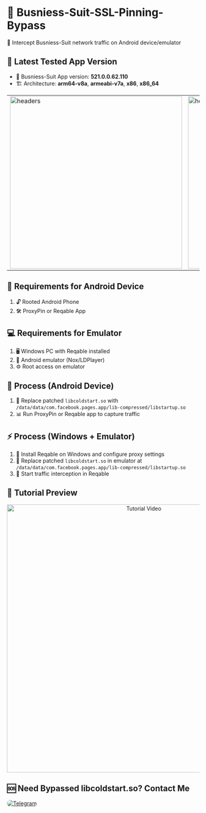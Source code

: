 # 🔐 Busniess-Suit-SSL-Pinning-Bypass
📡 Intercept Busniess-Suit network traffic on Android device/emulator

## 📌 Latest Tested App Version
- 🎯 Busniess-Suit App version: **521.0.0.62.110**
- 🏗️ Architecture: **arm64-v8a**, **armeabi-v7a**, **x86**, **x86_64**

<table>
  <tr>
    <td><img src="https://raw.githubusercontent.com/SHAJON-404/Meta-Business-Suit-SSL-Bypass/refs/heads/main/IMAGE/traffic_log.jpg" alt="headers" width="450"></td>
    <td><img src="https://raw.githubusercontent.com/SHAJON-404/Meta-Business-Suit-SSL-Bypass/refs/heads/main/IMAGE/v517.0.0.43.109.jpg" alt="headers" width="450"></td>
  </tr>
</table>

## 📱 Requirements for Android Device
1. 🔓 Rooted Android Phone  
2. 🛠️ ProxyPin or Reqable App  

## 💻 Requirements for Emulator
1. 🖥️ Windows PC with Reqable installed  
2. 📲 Android emulator (Nox/LDPlayer)  
3. ⚙️ Root access on emulator  

## 🔧 Process (Android Device)
1. 🔄 Replace patched `libcoldstart.so` with `/data/data/com.facebook.pages.app/lib-compressed/libstartup.so`  
2. 📊 Run ProxyPin or Reqable app to capture traffic  

## ⚡ Process (Windows + Emulator)
1. 🔌 Install Reqable on Windows and configure proxy settings  
2. 🔄 Replace patched `libcoldstart.so` in emulator at `/data/data/com.facebook.pages.app/lib-compressed/libstartup.so`  
3. 🚀 Start traffic interception in Reqable  

## 🎥 Tutorial Preview

<p align="center">
  <a href="https://youtube.com/shorts/-Tm5d5DqtWI?feature=shared" target="_blank">
    <img src="https://img.youtube.com/vi/-Tm5d5DqtWI/maxresdefault.jpg" alt="Tutorial Video" width="700" />
  </a>
</p>

## 🆘 Need Bypassed libcoldstart.so? Contact Me
<p align="left">
  <a href="https://t.me/DarknessKing999" target="_blank">
    <img src="https://img.shields.io/badge/💬_Chat_on_Telegram-2CA5E0?style=for-the-badge&logo=telegram&logoColor=white&labelColor=121212&color=26A5E4&logoWidth=20" alt="Telegram" style="border-radius: 8px;"/>
  </a>
</p>
